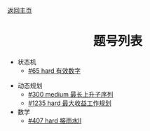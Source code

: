 [返回主页](..)

# <center>题号列表</center>

+ 状态机
  - [#65 hard 有效数字](./65/index.md)

- 动态规划
  - [#300 medium 最长上升子序列](./300/index.md)
  - [#1235 hard 最大收益工作规划](./1235/index.md)
- 数学
  + [#407 hard 接雨水Ⅱ](./407/index.md)

